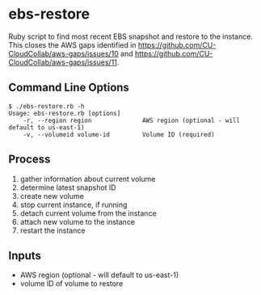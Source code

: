 # ebs-restore
Ruby script to find most recent EBS snapshot and restore to the instance.  This closes the AWS gaps identified in https://github.com/CU-CloudCollab/aws-gaps/issues/10 and https://github.com/CU-CloudCollab/aws-gaps/issues/11.

## Command Line Options
```
$ ./ebs-restore.rb -h
Usage: ebs-restore.rb [options]
    -r, --region region              AWS region (optional - will default to us-east-1) 
    -v, --volumeid volume-id         Volume ID (required) 
```

## Process

1. gather information about current volume
1. determine latest snapshot ID
1. create new volume
1. stop current instance, if running
1. detach current volume from the instance
1. attach new volume to the instance
1. restart the instance

## Inputs

* AWS region (optional - will default to us-east-1) 
* volume ID of volume to restore


